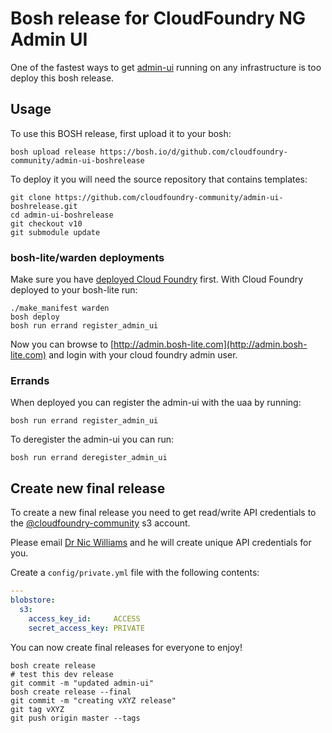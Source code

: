 Bosh release for CloudFoundry NG Admin UI
=========================================

One of the fastest ways to get [admin-ui](https://github.com/cloudfoundry-incubator/admin-ui) running on any infrastructure is too deploy this bosh release.

Usage
-----

To use this BOSH release, first upload it to your bosh:

```
bosh upload release https://bosh.io/d/github.com/cloudfoundry-community/admin-ui-boshrelease
```

To deploy it you will need the source repository that contains templates:

```
git clone https://github.com/cloudfoundry-community/admin-ui-boshrelease.git
cd admin-ui-boshrelease
git checkout v10
git submodule update
```

### bosh-lite/warden deployments

Make sure you have [deployed Cloud Foundry](https://github.com/cloudfoundry/bosh-lite#deploy-cloud-foundry) first. With Cloud Foundry deployed to your bosh-lite run:

```
./make_manifest warden
bosh deploy
bosh run errand register_admin_ui
```

Now you can browse to [http://admin.bosh-lite.com](http://admin.bosh-lite.com) and login with your cloud foundry admin user.

### Errands
When deployed you can register the admin-ui with the uaa by running:
```
bosh run errand register_admin_ui
```

To deregister the admin-ui you can run:
```
bosh run errand deregister_admin_ui
```

Create new final release
------------------------

To create a new final release you need to get read/write API credentials to the [@cloudfoundry-community](https://github.com/cloudfoundry-community) s3 account.

Please email [Dr Nic Williams](mailto:&#x64;&#x72;&#x6E;&#x69;&#x63;&#x77;&#x69;&#x6C;&#x6C;&#x69;&#x61;&#x6D;&#x73;&#x40;&#x67;&#x6D;&#x61;&#x69;&#x6C;&#x2E;&#x63;&#x6F;&#x6D;) and he will create unique API credentials for you.

Create a `config/private.yml` file with the following contents:

```yaml
---
blobstore:
  s3:
    access_key_id:     ACCESS
    secret_access_key: PRIVATE
```

You can now create final releases for everyone to enjoy!

```
bosh create release
# test this dev release
git commit -m "updated admin-ui"
bosh create release --final
git commit -m "creating vXYZ release"
git tag vXYZ
git push origin master --tags
```

